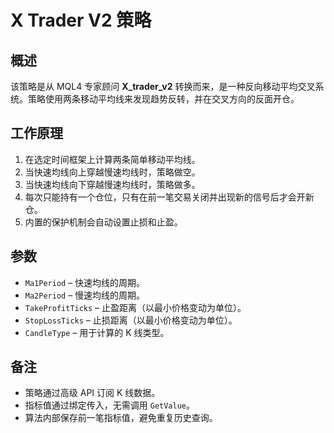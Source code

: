# X Trader V2 策略

## 概述
该策略是从 MQL4 专家顾问 **X_trader_v2** 转换而来，是一种反向移动平均交叉系统。策略使用两条移动平均线来发现趋势反转，并在交叉方向的反面开仓。

## 工作原理
1. 在选定时间框架上计算两条简单移动平均线。
2. 当快速均线向上穿越慢速均线时，策略做空。
3. 当快速均线向下穿越慢速均线时，策略做多。
4. 每次只能持有一个仓位，只有在前一笔交易关闭并出现新的信号后才会开新仓。
5. 内置的保护机制会自动设置止损和止盈。

## 参数
- `Ma1Period` – 快速均线的周期。
- `Ma2Period` – 慢速均线的周期。
- `TakeProfitTicks` – 止盈距离（以最小价格变动为单位）。
- `StopLossTicks` – 止损距离（以最小价格变动为单位）。
- `CandleType` – 用于计算的 K 线类型。

## 备注
- 策略通过高级 API 订阅 K 线数据。
- 指标值通过绑定传入，无需调用 `GetValue`。
- 算法内部保存前一笔指标值，避免重复历史查询。
